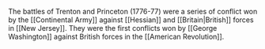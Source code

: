 The battles of Trenton and Princeton (1776-77) were a series of conflict won by the [[Continental Army]] against [[Hessian]] and [[Britain|British]] forces in [[New Jersey]]. They were the first conflicts won by [[George Washington]] against British forces in the [[American Revolution]].